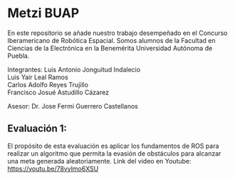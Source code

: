 # Metzi BUAP
En este repositorio se añade nuestro trabajo desempeñado en el Concurso Iberamericano de Robótica Espacial. Somos alumnos de la Facultad en Ciencias de la Electrónica en la Benemérita Universidad Autónoma de Puebla.

Integrantes:
Luis Antonio Jonguitud Indalecio <br>
Luis Yair Leal Ramos <br>
Carlos Adolfo Reyes Trujillo <br>
Francisco Josué Astudillo Cázarez <br>

Asesor:
Dr. Jose Fermi Guerrero Castellanos

## Evaluación 1:
El propósito de esta evaluación es aplicar los fundamentos de ROS para realizar un algoritmo que permita la evasión de obstáculos para alcanzar una meta generada aleatoriamente.
Link del video en Youtube:
https://youtu.be/78vylmo6XSU
